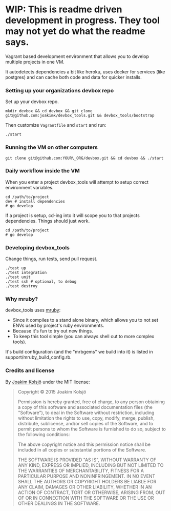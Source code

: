 # WIP: This is readme driven development in progress. They tool may not yet do what the readme says.

Vagrant based development environment that allows you to develop multiple projects in one VM.

It autodetects dependencies a bit like heroku, uses docker for services (like postgres) and can cache
both code and data for quicker installs.

### Setting up your organizations devbox repo

Set up your devbox repo.

    mkdir devbox && cd devbox && git clone git@github.com:joakimk/devbox_tools.git && devbox_tools/bootstrap
    
Then customize `Vagrantfile` and `start` and run:

    ./start

### Running the VM on other computers

    git clone git@github.com:YOUR\_ORG/devbox.git && cd devbox && ./start

### Daily workflow inside the VM

When you enter a project devbox\_tools will attempt to setup correct environment variables.

    cd /path/to/project
    dev # install dependencies
    # go develop

If a project is setup, cd-ing into it will scope you to that projects dependencies. Things should just work.

    cd /path/to/project
    # go develop

### Developing devbox\_tools

Change things, run tests, send pull request.

    ./test up
    ./test integration
    ./test unit
    ./test ssh # optional, to debug
    ./test destroy

### Why mruby?

devbox\_tools uses [mruby](http://www.mruby.org/):

* Since it compiles to a stand alone binary, which allows you to not set ENVs used by project's ruby environments.
* Because it's fun to try out new things.
* To keep this tool simple (you can always shell out to more complex tools).

It's build configuration (and the "mrbgems" we build into it) is listed in support/mruby\_build\_config.rb.

### Credits and license

By [Joakim Kolsjö](https://github.com/joakimk) under the MIT license:

>  Copyright © 2015 Joakim Kolsjö
>
>  Permission is hereby granted, free of charge, to any person obtaining a copy
>  of this software and associated documentation files (the "Software"), to deal
>  in the Software without restriction, including without limitation the rights
>  to use, copy, modify, merge, publish, distribute, sublicense, and/or sell
>  copies of the Software, and to permit persons to whom the Software is
>  furnished to do so, subject to the following conditions:
>
>  The above copyright notice and this permission notice shall be included in
>  all copies or substantial portions of the Software.
>
>  THE SOFTWARE IS PROVIDED "AS IS", WITHOUT WARRANTY OF ANY KIND, EXPRESS OR
>  IMPLIED, INCLUDING BUT NOT LIMITED TO THE WARRANTIES OF MERCHANTABILITY,
>  FITNESS FOR A PARTICULAR PURPOSE AND NONINFRINGEMENT. IN NO EVENT SHALL THE
>  AUTHORS OR COPYRIGHT HOLDERS BE LIABLE FOR ANY CLAIM, DAMAGES OR OTHER
>  LIABILITY, WHETHER IN AN ACTION OF CONTRACT, TORT OR OTHERWISE, ARISING FROM,
>  OUT OF OR IN CONNECTION WITH THE SOFTWARE OR THE USE OR OTHER DEALINGS IN
>  THE SOFTWARE.
